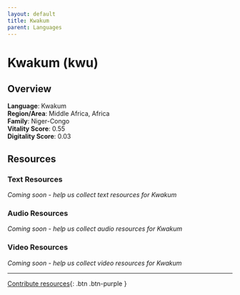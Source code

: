 ```yaml
---
layout: default
title: Kwakum
parent: Languages
---
```


# Kwakum (kwu)

## Overview

**Language**: Kwakum  
**Region/Area**: Middle Africa, Africa  
**Family**: Niger-Congo  
**Vitality Score**: 0.55  
**Digitality Score**: 0.03  

## Resources

### Text Resources
*Coming soon - help us collect text resources for Kwakum*

### Audio Resources
*Coming soon - help us collect audio resources for Kwakum*

### Video Resources
*Coming soon - help us collect video resources for Kwakum*

---

[Contribute resources](https://fairtrain.github.io/){: .btn .btn-purple }
